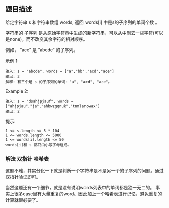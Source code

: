 ## 题目描述
给定字符串 s 和字符串数组 words, 返回  words[i] 中是s的子序列的单词个数 。

字符串的 子序列 是从原始字符串中生成的新字符串，可以从中删去一些字符(可以是none)，而不改变其余字符的相对顺序。

例如， “ace” 是 “abcde” 的子序列。
 

示例 1:
```
输入: s = "abcde", words = ["a","bb","acd","ace"]
输出: 3
解释: 有三个是 s 的子序列的单词: "a", "acd", "ace"。
```
Example 2:
```
输入: s = "dsahjpjauf", words = ["ahjpjau","ja","ahbwzgqnuk","tnmlanowax"]
输出: 2
```

提示:
```
1 <= s.length <= 5 * 104
1 <= words.length <= 5000
1 <= words[i].length <= 50
words[i]和 s 都只由小写字母组成。
```

### 解法 双指针 哈希表
这题不难，其实分化一下就是判断一个字符串是不是另一个的子序列的问题。通过双指针验证即可。

当然这题还有一个细节，就是没有说明words列表中的单词都是独一无二的。
事实上很多case里有大量重复的word。因此加上一个哈希表进行记忆，避免重复的计算就很必要了。